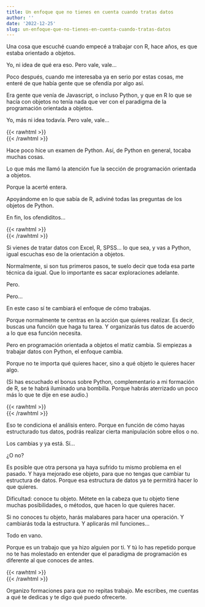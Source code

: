 ```yaml
---
title: Un enfoque que no tienes en cuenta cuando tratas datos
author: ''
date: '2022-12-25'
slug: un-enfoque-que-no-tienes-en-cuenta-cuando-tratas-datos
---
```


Una cosa que escuché cuando empecé a trabajar con R, hace años, es que estaba orientado a objetos.

Yo, ni idea de qué era eso. Pero vale, vale...

Poco después, cuando me interesaba ya en serio por estas cosas, me enteré de que había gente que se ofendía por algo así.

Era gente que venía de Javascript, o incluso Python, y que en R lo que se hacía con objetos no tenía nada que ver con el paradigma de la programación orientada a objetos.

Yo, más ni idea todavía. Pero vale, vale...


{{< rawhtml >}}
</br>
{{< /rawhtml >}}



Hace poco hice un examen de Python. Así, de Python en general, tocaba muchas cosas.

Lo que más me llamó la atención fue la sección de programación orientada a objetos.

Porque la acerté entera.

Apoyándome en lo que sabía de R, adiviné todas las preguntas de los objetos de Python.

En fin, los ofendiditos...


{{< rawhtml >}}
</br>
{{< /rawhtml >}}



Si vienes de tratar datos con Excel, R, SPSS... lo que sea, y vas a Python, igual escuchas eso de la orientación a objetos.

Normalmente, si son tus primeros pasos, te suelo decir que toda esa parte técnica da igual. Que lo importante es sacar exploraciones adelante.

Pero.

Pero...

En este caso sí te cambiará el enfoque de cómo trabajas.

Porque normalmente te centras en la acción que quieres realizar. Es decir, buscas una función que haga tu tarea. Y organizarás tus datos de acuerdo a lo que esa función necesita.

Pero en programación orientada a objetos el matiz cambia. Si empiezas a trabajar datos con Python, el enfoque cambia.

Porque no te importa qué quieres hacer, sino a qué objeto le quieres hacer algo.

(Si has escuchado el bonus sobre Python, complementario a mi formación de R, se te habrá iluminado una bombilla. Porque habrás aterrizado un poco más lo que te dije en ese audio.)

{{< rawhtml >}}
</br>
{{< /rawhtml >}}


Eso te condiciona el análisis entero. Porque en función de cómo hayas estructurado tus datos, podrás realizar cierta manipulación sobre ellos o no.

Los cambias y ya está. Sí...

¿O no?

Es posible que otra persona ya haya sufrido tu mismo problema en el pasado. Y haya mejorado ese objeto, para que no tengas que cambiar tu estructura de datos. Porque esa estructura de datos ya te permitirá hacer lo que quieres.

Dificultad: conoce tu objeto. Métete en la cabeza que tu objeto tiene muchas posibilidades, o métodos, que hacen lo que quieres hacer.

Si no conoces tu objeto, harás malabares para hacer una operación. Y cambiarás toda la estructura. Y aplicarás mil funciones...

Todo en vano.

Porque es un trabajo que ya hizo alguien por ti. Y tú lo has repetido porque no te has molestado en entender que el paradigma de programación es diferente al que conoces de antes.


{{< rawhtml >}}
</br>
{{< /rawhtml >}}


Organizo formaciones para que no repitas trabajo. Me escribes, me cuentas a qué te dedicas y te digo qué puedo ofrecerte.
